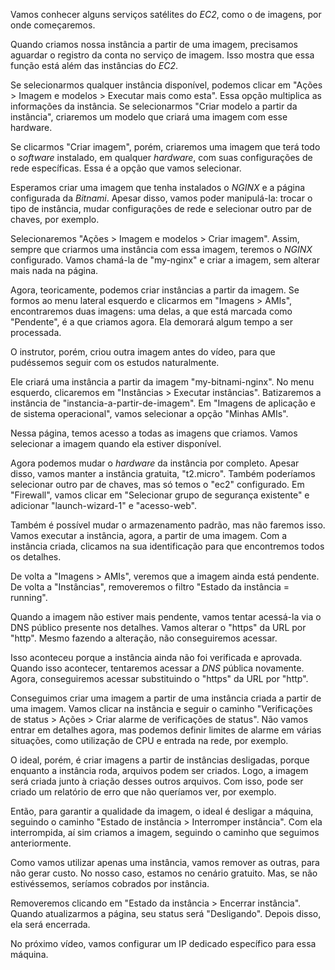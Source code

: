 <div class="formattedText" data-external-links="">
                                <p>Vamos conhecer alguns serviços satélites do <em>EC2</em>, como o de imagens, por onde começaremos.</p>
<p>Quando criamos nossa instância a partir de uma imagem, precisamos aguardar o registro da conta no serviço de imagem. Isso mostra que essa função está além das instâncias do <em>EC2</em>.</p>
<p>Se selecionarmos qualquer instância disponível, podemos clicar em "Ações &gt; Imagem e modelos &gt; Executar mais como esta". Essa opção multiplica as informações da instância. Se selecionarmos "Criar modelo a partir da instância", criaremos um modelo que criará uma imagem com esse hardware.</p>
<p>Se clicarmos "Criar imagem", porém, criaremos uma imagem que terá todo o <em>software</em> instalado, em qualquer <em>hardware</em>, com suas configurações de rede específicas. Essa é a opção que vamos selecionar.</p>
<p>Esperamos criar uma imagem que tenha instalados o <em>NGINX</em> e a página configurada da <em>Bitnami</em>. Apesar disso, vamos poder manipulá-la: trocar o tipo de instância, mudar configurações de rede e selecionar outro par de chaves, por exemplo.</p>
<p>Selecionaremos "Ações &gt; Imagem e modelos &gt; Criar imagem". Assim, sempre que criarmos uma instância com essa imagem, teremos o <em>NGINX</em> configurado. Vamos chamá-la de "my-nginx" e criar a imagem, sem alterar mais nada na página.</p>
<p>Agora, teoricamente, podemos criar instâncias a partir da imagem. Se formos ao menu lateral esquerdo e clicarmos em "Imagens &gt; AMIs", encontraremos duas imagens: uma delas, a que está marcada como "Pendente", é a que criamos agora. Ela demorará algum tempo a ser processada.</p>
<p>O instrutor, porém, criou outra imagem antes do vídeo, para que pudéssemos seguir com os estudos naturalmente.</p>
<p>Ele criará uma instância a partir da imagem "my-bitnami-nginx". No menu esquerdo, clicaremos em "Instâncias &gt; Executar instâncias". Batizaremos a instância de "instancia-a-partir-de-imagem". Em "Imagens de aplicação e de sistema operacional", vamos selecionar a opção "Minhas AMIs".</p>
<p>Nessa página, temos acesso a todas as imagens que criamos. Vamos selecionar a imagem quando ela estiver disponível.</p>
<p>Agora podemos mudar o <em>hardware</em> da instância por completo. Apesar disso, vamos manter a instância gratuita, "t2.micro". Também poderíamos selecionar outro par de chaves, mas só temos o "ec2" configurado. Em "Firewall", vamos clicar em "Selecionar grupo de segurança existente" e adicionar "launch-wizard-1" e "acesso-web".</p>
<p>Também é possível mudar o armazenamento padrão, mas não faremos isso. Vamos executar a instância, agora, a partir de uma imagem. Com a instância criada, clicamos na sua identificação para que encontremos todos os detalhes.</p>
<p>De volta a "Imagens &gt; AMIs", veremos que a imagem ainda está pendente. De volta a "Instâncias", removeremos o filtro "Estado da instância = running". </p>
<p>Quando a imagem não estiver mais pendente, vamos tentar acessá-la via o DNS público presente nos detalhes. Vamos alterar o "https" da URL por "http". Mesmo fazendo a alteração, não conseguiremos acessar.</p>
<p>Isso aconteceu porque a instância ainda não foi verificada e aprovada. Quando isso acontecer, tentaremos acessar a <em>DNS</em> pública novamente. Agora, conseguiremos acessar substituindo o "https" da URL por "http".</p>
<p>Conseguimos criar uma imagem a partir de uma instância criada a partir de uma imagem. Vamos clicar na instância e seguir o caminho "Verificações de status &gt; Ações &gt; Criar alarme de verificações de status". Não vamos entrar em detalhes agora, mas podemos definir limites de alarme em várias situações, como utilização de CPU e entrada na rede, por exemplo.</p>
<p>O ideal, porém, é criar imagens a partir de instâncias desligadas, porque enquanto a instância roda, arquivos podem ser criados. Logo, a imagem será criada junto à criação desses outros arquivos. Com isso, pode ser criado um relatório de erro que não queríamos ver, por exemplo.</p>
<p>Então, para garantir a qualidade da imagem, o ideal é desligar a máquina, seguindo o caminho "Estado de instância &gt; Interromper instância". Com ela interrompida, aí sim criamos a imagem, seguindo o caminho que seguimos anteriormente.</p>
<p>Como vamos utilizar apenas uma instância, vamos remover as outras, para não gerar custo. No nosso caso, estamos no cenário gratuito. Mas, se não estivéssemos, seríamos cobrados por instância.</p>
<p>Removeremos clicando em "Estado da instância &gt; Encerrar instância". Quando atualizarmos a página, seu status será "Desligando". Depois disso, ela será encerrada. </p>
<p>No próximo vídeo, vamos configurar um IP dedicado específico para essa máquina.</p>
                        </div>